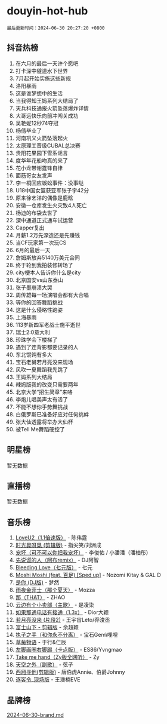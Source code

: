 # douyin-hot-hub

`最后更新时间：2024-06-30 20:27:20 +0800`

## 抖音热榜

1. 在六月的最后一天许个愿吧
1. 打卡深中隧道水下世界
1. 7月起开始实施这些新规
1. 洛阳暴雨
1. 这是谁梦想中的生活
1. 当我得知王妈系列大结局了
1. 天兵科技通报火箭坠落爆炸详情
1. 大哥远快乐向前冲闯关成功
1. 吴艳妮12秒74夺冠
1. 杨倩毕业了
1. 河南巩义火箭坠落起火
1. 太原理工晋级CUBAL总决赛
1. 贵阳花果园下雪系谣言
1. 度华年花船吻真的来了
1. 花小龙带谢霆锋自律
1. 面筋哥女友发声
1. 李一桐回应蜈蚣事件：没事哒
1. U18中国女篮获亚军张子宇42分
1. 原来徐艺洋的偶像是鹿晗
1. 安徽一仓库发生火灾致4人死亡
1. 杨迪的布袋去世了
1. 深中通道正式通车试运营
1. Capper复出
1. 月薪1.2万先深造还是先赚钱
1. 当CF玩家第一次玩CS
1. 6月的最后一天
1. 詹姆斯放弃5140万美元合同
1. 终于轮到我拍装修转场了
1. city梗本人告诉你什么是city
1. 北京国安vs山东泰山
1. 张子墨崩溃大哭
1. 周传雄每一场演唱会都有大合唱
1. 等你的回答舞蹈挑战
1. 这是什么侵略性跑姿
1. 上海暴雨
1. 113岁新四军老战士施平逝世
1. 瑞士2:0意大利
1. 珍珠学会下楼梯了
1. 遇到了连背影都要记录的人
1. 东北馄饨有多大
1. 宝石老舅若月亮没来现场
1. 风吹一夏舞蹈我先跳了
1. 王妈系列大结局
1. 辣妈版我的改变只需要两年
1. 北京大学“招生简章”来咯
1. 李炮儿唱美声太有活了
1. 不能不想你手势舞挑战
1. 白俄罗斯已准备好应对任何挑衅
1. 张大仙透露将举办大仙杯
1. 被Tell Me舞蹈硬控了

## 明星榜

暂无数据

## 直播榜

暂无数据

## 音乐榜

1. [LoveU2（1.1倍速版）](https://sf5-hl-cdn-tos.douyinstatic.com/obj/tos-cn-ve-2774/oQMeDffLaEmgMwgCOEMAFCI6INzoFPgWdD0rsa) - 陈伟霆
1. [时光晃呀晃 (剪辑版)](https://sf5-hl-cdn-tos.douyinstatic.com/obj/tos-cn-ve-2774/o8ACeQem3gwI1x3GIYGAfKG0LJebKFRJDwRwyW) - 指尖笑/刘洲成
1. [宠坏（可不可以你把我宠坏）](https://sf6-cdn-tos.douyinstatic.com/obj/tos-cn-ve-2774/ocWI8ft2gd0rAfXKzvKGeMQM6fVLTLfA8UJzwl) - 李俊佑 / 小潘潘（潘柚彤）
1. [先说谎的人（阿布remix）](https://sf3-cdn-tos.douyinstatic.com/obj/tos-cn-ve-2774/owQtOFmAzBgxBKDOYfeCTQTgE9cDORrOQqmCZy) - DJ阿智
1. [Bleeding Love（七元版）](https://sf5-hl-cdn-tos.douyinstatic.com/obj/tos-cn-ve-2774/oEgC9eZFHQ1MfSRnrfkzFp8AayDWqAQMABBgUs) - 七元
1. [Moshi Moshi (feat. 百足) [Sped up]](https://sf5-hl-cdn-tos.douyinstatic.com/obj/tos-cn-ve-2774/ocCPFQcXJLeroaIdQLIGAoeeYM3OAUYGDguHXz) - Nozomi Kitay & GAL D
1. [是你 (DJ版)](https://sf3-cdn-tos.douyinstatic.com/obj/tos-cn-ve-2774/1ec766e572b34c42853ce6315d426850) - 梦然
1. [雨夜金菲士（那个夏天）](https://sf5-hl-cdn-tos.douyinstatic.com/obj/tos-cn-ve-2774/osPmPLDWQBBE2Z6bftCgYwkFaF4pEYEneXaZQs) - Mozza
1. [那（THAT）](https://sf5-hl-cdn-tos.douyinstatic.com/obj/tos-cn-ve-2774/oIIWGeBZCnlGx9tl0gFlCfwlQbj7QWAD8HYAGg) - ZHAO
1. [云边有个小卖部（主歌）](https://sf5-hl-cdn-tos.douyinstatic.com/obj/tos-cn-ve-2774/okvgzOZylLA4WYUHkAhpy5DrCiqAmBjiMIkJp) - 是凌柒
1. [如果那通电话有接通（1.3x）](https://sf27-cdn-tos.douyinstatic.com/obj/tos-cn-ve-2774/ocJeJKhUhAJG8EYZiEFfGFAPkD3beMQ5mwDv1e) - Dior大颖
1. [若月亮没来 (片段2)](https://sf3-cdn-tos.douyinstatic.com/obj/tos-cn-ve-2774/ocQavLLjkCOeDxGyYeIMGgNAIwJ0QXE1Ve3Fzv) - 王宇宙Leto/乔浚丞
1. [富士山下 - 剪辑版](https://sf5-hl-cdn-tos.douyinstatic.com/obj/tos-cn-ve-2774/o4QGmeUZhQXvtC5BDkogeQni8WbdCBUJEYI12v) - 余超颖
1. [执子之手（和你永不分离）](https://sf5-hl-cdn-tos.douyinstatic.com/obj/tos-cn-ve-2774/oU4mUWISThYfqtA61VOl8PAQGeK2LGGQfFCZfY) - 宝石Gem\哩哩
1. [草莓物语](https://sf5-hl-cdn-tos.douyinstatic.com/obj/tos-cn-ve-2774/okynhJ7jEAIIZBfsLgYMEI8QC3WbQNN66RKzhT) - 于行&仁辰
1. [左脚画圈右脚踢（卡点版）](https://sf5-hl-cdn-tos.douyinstatic.com/obj/tos-cn-ve-2774/oAoAIr8BJv8B7W4CEBMsaSfDWrAiF4izwIDMJg) - ES86/Yvngmao
1. [Take me hand（Zy版全网听）](https://sf5-hl-cdn-tos.douyinstatic.com/obj/tos-cn-ve-2774/owyUoUuVpA1I7BiszAYMSqbGseWQw8P7Ea2BiR) - Zy
1. [天空之外（副歌）](https://sf6-cdn-tos.douyinstatic.com/obj/tos-cn-ve-2774/oAYn0BTp8jS8iSyZSHMUWAikyvAWI1c7aiJTr) - 弦子
1. [西厢寻他(剪辑版)](https://sf5-hl-cdn-tos.douyinstatic.com/obj/tos-cn-ve-2774/oUsAVfAQKlRNxEv5qxvIB8o5qmIWUcXbzJKJhw) - 唐伯虎Annie、伯爵Johnny
1. [逐客令_现场版](https://sf6-cdn-tos.douyinstatic.com/obj/tos-cn-ve-2774/okjvqFftEMAIgLPvI8f4MT5CZVyxmDQdBOwjBv) - 王澳楠EVE

## 品牌榜

[2024-06-30-brand.md](2024-06-30-brand.md)
